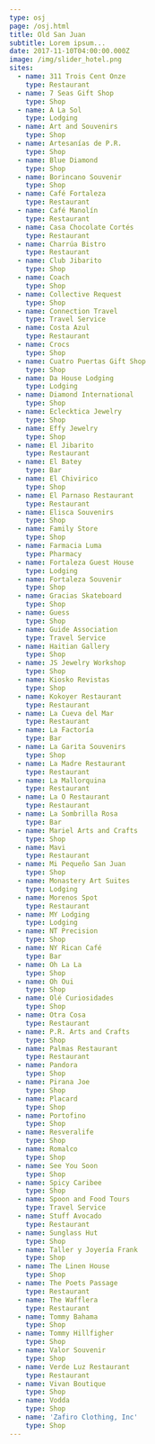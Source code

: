 ```yaml
---
type: osj
page: /osj.html
title: Old San Juan
subtitle: Lorem ipsum...
date: 2017-11-10T04:00:00.000Z
image: /img/slider_hotel.png
sites:
  - name: 311 Trois Cent Onze
    type: Restaurant
  - name: 7 Seas Gift Shop
    type: Shop
  - name: A La Sol
    type: Lodging
  - name: Art and Souvenirs
    type: Shop
  - name: Artesanías de P.R.
    type: Shop
  - name: Blue Diamond
    type: Shop
  - name: Borincano Souvenir
    type: Shop
  - name: Café Fortaleza
    type: Restaurant
  - name: Café Manolín
    type: Restaurant
  - name: Casa Chocolate Cortés
    type: Restaurant
  - name: Charrúa Bistro
    type: Restaurant
  - name: Club Jibarito
    type: Shop
  - name: Coach
    type: Shop
  - name: Collective Request
    type: Shop
  - name: Connection Travel
    type: Travel Service
  - name: Costa Azul
    type: Restaurant
  - name: Crocs
    type: Shop
  - name: Cuatro Puertas Gift Shop
    type: Shop
  - name: Da House Lodging
    type: Lodging
  - name: Diamond International
    type: Shop
  - name: Eclecktica Jewelry
    type: Shop
  - name: Effy Jewelry
    type: Shop
  - name: El Jibarito
    type: Restaurant
  - name: El Batey
    type: Bar
  - name: El Chivirico
    type: Shop
  - name: El Parnaso Restaurant
    type: Restaurant
  - name: Elisca Souvenirs
    type: Shop
  - name: Family Store
    type: Shop
  - name: Farmacia Luma
    type: Pharmacy
  - name: Fortaleza Guest House
    type: Lodging
  - name: Fortaleza Souvenir
    type: Shop
  - name: Gracias Skateboard
    type: Shop
  - name: Guess
    type: Shop
  - name: Guide Association
    type: Travel Service
  - name: Haitian Gallery
    type: Shop
  - name: JS Jewelry Workshop
    type: Shop
  - name: Kiosko Revistas
    type: Shop
  - name: Kokoyer Restaurant
    type: Restaurant
  - name: La Cueva del Mar
    type: Restaurant
  - name: La Factoría
    type: Bar
  - name: La Garita Souvenirs
    type: Shop
  - name: La Madre Restaurant
    type: Restaurant
  - name: La Mallorquina
    type: Restaurant
  - name: La O Restaurant
    type: Restaurant
  - name: La Sombrilla Rosa
    type: Bar
  - name: Mariel Arts and Crafts
    type: Shop
  - name: Mavi
    type: Restaurant
  - name: Mi Pequeño San Juan
    type: Shop
  - name: Monastery Art Suites
    type: Lodging
  - name: Morenos Spot
    type: Restaurant
  - name: MY Lodging
    type: Lodging
  - name: NT Precision
    type: Shop
  - name: NY Rican Café
    type: Bar
  - name: Oh La La
    type: Shop
  - name: Oh Oui
    type: Shop
  - name: Olé Curiosidades
    type: Shop
  - name: Otra Cosa
    type: Restaurant
  - name: P.R. Arts and Crafts
    type: Shop
  - name: Palmas Restaurant
    type: Restaurant
  - name: Pandora
    type: Shop
  - name: Pirana Joe
    type: Shop
  - name: Placard
    type: Shop
  - name: Portofino
    type: Shop
  - name: Resveralife
    type: Shop
  - name: Romalco
    type: Shop
  - name: See You Soon
    type: Shop
  - name: Spicy Caribee
    type: Shop
  - name: Spoon and Food Tours
    type: Travel Service
  - name: Stuff Avocado
    type: Restaurant
  - name: Sunglass Hut
    type: Shop
  - name: Taller y Joyería Frank
    type: Shop
  - name: The Linen House
    type: Shop
  - name: The Poets Passage
    type: Restaurant
  - name: The Wafflera
    type: Restaurant
  - name: Tommy Bahama
    type: Shop
  - name: Tommy Hillfigher
    type: Shop
  - name: Valor Souvenir
    type: Shop
  - name: Verde Luz Restaurant
    type: Restaurant
  - name: Vivan Boutique
    type: Shop
  - name: Vodda
    type: Shop
  - name: 'Zafiro Clothing, Inc'
    type: Shop
---
```


